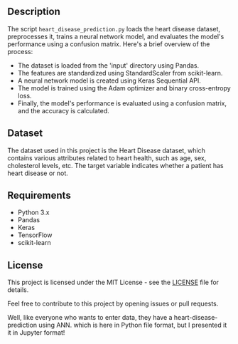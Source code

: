 
## Description

The script `heart_disease_prediction.py` loads the heart disease dataset, preprocesses it, trains a neural network model, and evaluates the model's performance using a confusion matrix. Here's a brief overview of the process:

- The dataset is loaded from the 'input' directory using Pandas.
- The features are standardized using StandardScaler from scikit-learn.
- A neural network model is created using Keras Sequential API.
- The model is trained using the Adam optimizer and binary cross-entropy loss.
- Finally, the model's performance is evaluated using a confusion matrix, and the accuracy is calculated.

## Dataset

The dataset used in this project is the Heart Disease dataset, which contains various attributes related to heart health, such as age, sex, cholesterol levels, etc. The target variable indicates whether a patient has heart disease or not.

## Requirements

- Python 3.x
- Pandas
- Keras
- TensorFlow
- scikit-learn

## License

This project is licensed under the MIT License - see the [LICENSE](LICENSE) file for details.

Feel free to contribute to this project by opening issues or pull requests.

Well, like everyone who wants to enter data, they have a heart-disease-prediction using ANN. which is here in Python file format, but I presented it it in Jupyter format!

